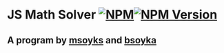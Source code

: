 # JS Math Solver [![NPM](https://nodei.co/npm/msoyks-math-solver.png?mini=true)](https://npmjs.org/package/msoyks-math-solver)[![NPM Version](http://versionbadg.es//msoyks/js-math-solver.svg)](https://npmjs.org/package/msoyks-math-solver)
## A program by [msoyks](https://github.com/msoyks) and [bsoyka](https://github.com/bsoyka)
